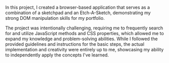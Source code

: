 In this project, I created a browser-based application that serves as a combination of a sketchpad and an Etch-A-Sketch, demonstrating my strong DOM manipulation skills for my portfolio.

The project was intentionally challenging, requiring me to frequently search for and utilize JavaScript methods and CSS properties, which allowed me to expand my knowledge and problem-solving abilities. While I followed the provided guidelines and instructions for the basic steps, the actual implementation and creativity were entirely up to me, showcasing my ability to independently apply the concepts I've learned.